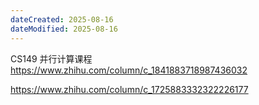 ```yaml
---
dateCreated: 2025-08-16
dateModified: 2025-08-16
---
```


CS149 并行计算课程 https://www.zhihu.com/column/c_1841883718987436032

https://www.zhihu.com/column/c_1725883332322226177
